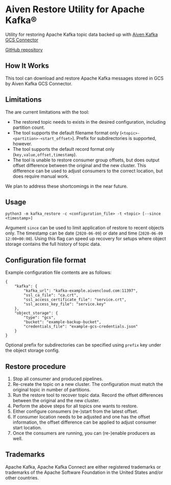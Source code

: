 # Aiven Restore Utility for Apache Kafka®

Utility for restoring Apache Kafka topic data backed up with [Aiven Kafka GCS Connector](https://github.com/aiven/aiven-kafka-connect-gcs)

[GitHub repository](https://github.com/aiven/aiven-kafka-restore)

## How It Works

This tool can download and restore Apache Kafka messages stored in GCS by Aiven Kafka GCS Connector.

## Limitations

The are current limitations with the tool:

  * The restored topic needs to exists in the desired configuration, including partition count.
  * The tool supports the default filename format only (`<topic>-<partition>-<start_offset>`). Prefix for subdirectories is supported, however.
  * The tool supports the default record format only (`key,value,offset,timestamp`).
  * The tool is unable to restore consumer group offsets, but does output offset difference between the original and the new cluster. This difference can be used to adjust consumers to the correct location, but does require manual work.

We plan to address these shortcomings in the near future.

## Usage

`python3 -m kafka_restore -c <configuration_file> -t <topic> [--since <timestamp>]`

Argument `since` can be used to limit application of restore to recent objects only. The timestamp can be date (`2020-06-09`) or date and time (`2020-06-09 12:00+00:00`). Using this flag can speed up recovery for setups where object storage contains the full history of topic data.

## Configuration file format

Example configuration file contents are as follows:

```
{
    "kafka": {
        "kafka_url": "kafka-example.aivencloud.com:11397",
        "ssl_ca_file": "ca.crt",
        "ssl_access_certificate_file": "service.crt",
        "ssl_access_key_file": "service.key"
    },
    "object_storage": {
        "type": "gcs",
        "bucket": "example-backup-bucket",
        "credentials_file": "example-gcs-credentials.json"
    }
}
```

Optional prefix for subdirectories can be specified using `prefix` key under the object storage config.

## Restore procedure

  1. Stop all consumer and produced pipelines.
  2. Re-create the topic on a new cluster. The configuration must match the original topic in number of partitions.
  3. Run the restore tool to recover topic data. Record the offset differences between the original and the new cluster.
  4. Perform the above steps for all topics one wants to restore.
  5. Either configure consumers (re-)start from the latest offset.
  6. If consumer location needs to be adjusted and one has the offset information, the offset difference can be applied to adjust consumer start location.
  7. Once the consumers are running, you can (re-)enable producers as well.

## Trademarks

Apache Kafka, Apache Kafka Connect are either registered trademarks or trademarks of the Apache Software Foundation in the United States and/or other countries.

